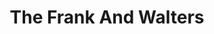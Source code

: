 ---
title: "The Frank And Walters"
summary: "Irish indie rock band. Named after a couple of tramps in their home city of Cork, the Frank and Walters were, along with , part of the short-lived popularity of the Cork rock scene. Producing quirky pop music, they had a number of early hits in Ireland and the UK , disappeared and re-emerged to settle into being a cult band with a live following and predictable sales on Setanta Records. They took a break from touring and recording in 2002, re-emerging once again in 2005 with a double album of previously unreleased material called \"Souvenirs\", to be followed by \"A Renewed Interest In Happiness\" in 2006. They continued to write, record and tour, especially on a number of festivals in 2011. In 2012, they toured with a 20th anniversary celebration of their debut LP and issued a new single \"Look At Us Now\" in May 2015."
slug: "the-frank-and-walters"
image: "the-frank-and-walters.jpg"
apple_music_artist_url: "https://music.apple.com/gb/artist/the-frank-walters/95526960"
wikipedia_url: "https://en.wikipedia.org/wiki/The_Frank_and_Walters"
---